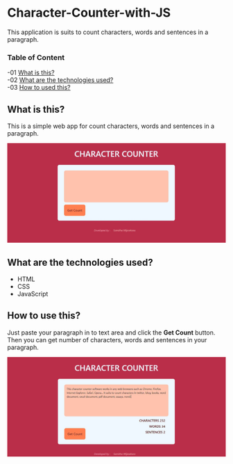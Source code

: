 # Character-Counter-with-JS
This application is suits to count characters, words and sentences in a paragraph.

### Table of Content
-01 [What is this?](#What)</br>
-02 [What are the technologies used?](#technologies)</br>
-03 [How to used this?](#How)</br>

## What is this?<a name="What"/>
This is a simple web app for count characters, words and sentences in a paragraph.

<img src="img/a.JPG" width="900">

## What are the technologies used?<a name="technologies"/>
- HTML
- CSS
- JavaScript

## How to use this?<a name="How"/>
Just paste your paragraph in to text area and click the **Get Count** button. Then you can get number of characters, words and sentences in your paragraph.

<img src="img/b.JPG" width="900">
